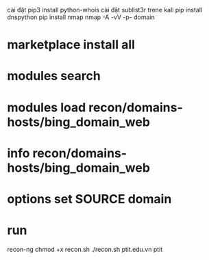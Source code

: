 cài đặt pip3 install python-whois
cài đặt sublist3r trene kali
pip install dnspython
pip install nmap
nmap -A -vV -p- domain

# marketplace install all
# modules search <keyword>
# modules load recon/domains-hosts/bing_domain_web
# info recon/domains-hosts/bing_domain_web
# options set SOURCE domain
# run

recon-ng
chmod +x recon.sh
./recon.sh ptit.edu.vn ptit
